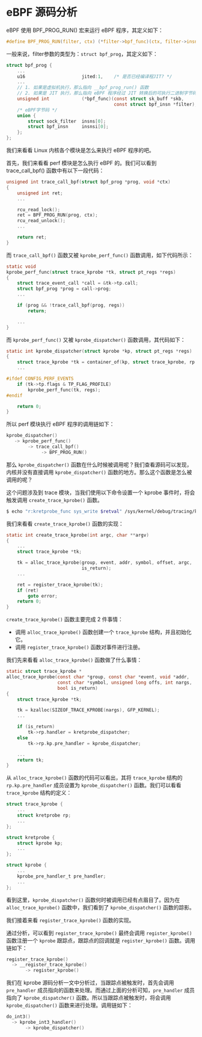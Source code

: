 # eBPF 源码分析

eBPF 使用 BPF_PROG_RUN() 宏来运行 eBPF 程序，其定义如下：

```c
#define BPF_PROG_RUN(filter, ctx) (*filter->bpf_func)(ctx, filter->insnsi)
```

一般来说，filter参数的类型为：`struct bpf_prog`，其定义如下：

```c
struct bpf_prog {
    ...
    u16                     jited:1,    /* 是否已经编译程JIT? */
    ...
    // 1. 如果是虚拟机执行，那么指向 __bpf_prog_run() 函数
    // 2. 如果是 JIT 执行，那么指向 eBPF 程序经过 JIT 转换后的可执行二进制字节码
    unsigned int            (*bpf_func)(const struct sk_buff *skb,
                                        const struct bpf_insn *filter);
    /* eBPF字节码 */
    union {
        struct sock_filter  insns[0];
        struct bpf_insn     insnsi[0];
    };
};
```

我们来看看 Linux 内核各个模块是怎么来执行 eBPF 程序的吧。

首先，我们来看看 perf 模块是怎么执行 eBPF 的。我们可以看到 trace_call_bpf() 函数中有以下一段代码：

```c
unsigned int trace_call_bpf(struct bpf_prog *prog, void *ctx)
{
    unsigned int ret;
    ...

    rcu_read_lock();
    ret = BPF_PROG_RUN(prog, ctx);
    rcu_read_unlock();
    ...

    return ret;
}
```

而 `trace_call_bpf()` 函数又被 `kprobe_perf_func()` 函数调用，如下代码所示：

```c
static void
kprobe_perf_func(struct trace_kprobe *tk, struct pt_regs *regs)
{
    struct trace_event_call *call = &tk->tp.call;
    struct bpf_prog *prog = call->prog;
    ...

    if (prog && !trace_call_bpf(prog, regs))
        return;

    ...
}
```

而 `kprobe_perf_func()` 又被 `kprobe_dispatcher()` 函数调用，其代码如下：

```c
static int kprobe_dispatcher(struct kprobe *kp, struct pt_regs *regs)
{
    struct trace_kprobe *tk = container_of(kp, struct trace_kprobe, rp.kp);
    ...

#ifdef CONFIG_PERF_EVENTS
    if (tk->tp.flags & TP_FLAG_PROFILE)
        kprobe_perf_func(tk, regs);
#endif

    return 0;
}
```

所以 perf 模块执行 eBPF 程序的调用链如下：

```c
kprobe_dispatcher()
   -> kprobe_perf_func()
        -> trace_call_bpf()
             -> BPF_PROG_RUN()
```

那么 `kprobe_dispatcher()` 函数在什么时候被调用呢？我们查看源码可以发现，内核并没有直接调用 `kprobe_dispatcher()` 函数的地方。那么这个函数是怎么被调用的呢？

这个问题涉及到 trace 模块，当我们使用以下命令设置一个 kprobe 事件时，将会触发调用 `create_trace_kprobe()` 函数。

```bash
$ echo "r:kretprobe_func sys_write $retval" /sys/kernel/debug/tracing/kprobe_events
```

我们来看看 `create_trace_kprobe()` 函数的实现：

```c
static int create_trace_kprobe(int argc, char **argv)
{
    ...
    struct trace_kprobe *tk;

    tk = alloc_trace_kprobe(group, event, addr, symbol, offset, argc,
                            is_return);
    ...

    ret = register_trace_kprobe(tk);
    if (ret)
        goto error;
    return 0;
}
```

`create_trace_kprobe()` 函数主要完成 2 件事情：

* 调用 `alloc_trace_kprobe()` 函数创建一个 `trace_kprobe` 结构，并且初始化它。
* 调用 `register_trace_kprobe()` 函数对事件进行注册。

我们先来看看 `alloc_trace_kprobe()` 函数做了什么事情：

```c
static struct trace_kprobe *
alloc_trace_kprobe(const char *group, const char *event, void *addr,
                   const char *symbol, unsigned long offs, int nargs,
                   bool is_return)
{
    struct trace_kprobe *tk;

    tk = kzalloc(SIZEOF_TRACE_KPROBE(nargs), GFP_KERNEL);
    ...

    if (is_return)
        tk->rp.handler = kretprobe_dispatcher;
    else
        tk->rp.kp.pre_handler = kprobe_dispatcher;

    ...
    return tk;
}
```

从 `alloc_trace_kprobe()` 函数的代码可以看出，其将 `trace_kprobe` 结构的 `rp.kp.pre_handler` 成员设置为 `kprobe_dispatcher()` 函数。我们可以看看 `trace_kprobe` 结构的定义：

```c
struct trace_kprobe {
    ...
    struct kretprobe rp;
    ...
};

struct kretprobe {
    struct kprobe kp;
    ...
};

struct kprobe {
    ...
    kprobe_pre_handler_t pre_handler;
    ...
};
```

看到这里，`kprobe_dispatcher()` 函数何时被调用已经有点眉目了。因为在 `alloc_trace_kprobe()` 函数中，我们看到了 `kprobe_dispatcher()` 函数的踪影。

我们接着来看 `register_trace_kprobe()` 函数的实现。

通过分析，可以看到 `register_trace_kprobe()` 最终会调用 `register_kprobe()` 函数注册一个 `kprobe` 跟踪点，跟踪点的回调就是 `register_kprobe()` 函数。调用链如下：

```c
register_trace_kprobe()
  -> __register_trace_kprobe()
       -> register_kprobe()
```

我们在 kprobe 源码分析一文中分析过，当跟踪点被触发时，首先会调用 `pre_handler` 成员指向的函数来处理。而通过上面的分析可知，`pre_handler` 成员指向了 `kprobe_dispatcher()` 函数。所以当跟踪点被触发时，将会调用 `kprobe_dispatcher()` 函数来进行处理。调用链如下：

```c
do_int3()
  -> kprobe_int3_handler()
       -> kprobe_dispatcher()
```





